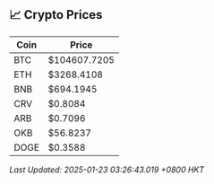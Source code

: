 ## 📈 Crypto Prices

| Coin | Price |
| ---- | ----- |
| BTC | $104607.7205 |
| ETH | $3268.4108 |
| BNB | $694.1945 |
| CRV | $0.8084 |
| ARB | $0.7096 |
| OKB | $56.8237 |
| DOGE | $0.3588 |

_Last Updated: 2025-01-23 03:26:43.019 +0800 HKT_